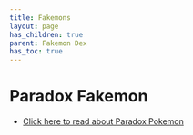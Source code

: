 ```yaml
---
title: Fakemons
layout: page
has_children: true
parent: Fakemon Dex
has_toc: true
---
```


# Paradox Fakemon
- [Click here to read about Paradox Pokemon](https://bulbapedia.bulbagarden.net/wiki/Paradox_Pok%C3%A9mon)




